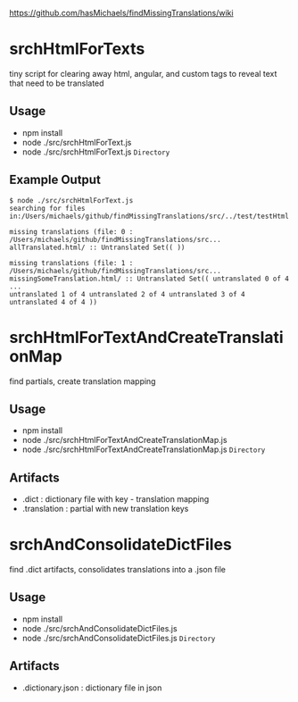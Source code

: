https://github.com/hasMichaels/findMissingTranslations/wiki


# srchHtmlForTexts

  tiny script for clearing away html, angular, and custom tags to reveal text that need to be translated

## Usage

- npm install
- node ./src/srchHtmlForText.js
- node ./src/srchHtmlForText.js `Directory` 

## Example Output

    $ node ./src/srchHtmlForText.js 
    searching for files in:/Users/michaels/github/findMissingTranslations/src/../test/testHtml
    
    missing translations (file: 0 : /Users/michaels/github/findMissingTranslations/src...
    allTranslated.html/ :: Untranslated Set(( ))
    
    missing translations (file: 1 : /Users/michaels/github/findMissingTranslations/src...
    missingSomeTranslation.html/ :: Untranslated Set(( untranslated 0 of 4 ...
    untranslated 1 of 4 untranslated 2 of 4 untranslated 3 of 4 untranslated 4 of 4 ))



# srchHtmlForTextAndCreateTranslationMap

  find partials, create translation mapping

## Usage

- npm install
- node ./src/srchHtmlForTextAndCreateTranslationMap.js
- node ./src/srchHtmlForTextAndCreateTranslationMap.js `Directory` 

## Artifacts
- .dict : dictionary file with key - translation mapping 
- .translation : partial with new translation keys


# srchAndConsolidateDictFiles

  find .dict artifacts, consolidates translations into a .json file

## Usage

- npm install
- node ./src/srchAndConsolidateDictFiles.js
- node ./src/srchAndConsolidateDictFiles.js `Directory` 

## Artifacts
- .dictionary.json : dictionary file in json
